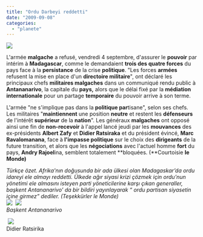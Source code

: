 ```yaml
---
title: "Ordu Darbeyi reddetti"
date: "2009-09-08"
categories: 
  - "planete"
---
```


![](/uploads/image/madagaskar.jpg)

L'armée **malgache** a refusé, vendredi 4 septembre, d'assurer le **pouvoir** par intérim à **Madagascar**, comme le demandaient **trois des quatre forces** du pays face à la **persistance** de la crise **politique**. "Les forces **armées** refusent la mise en place d'un **directoire militaire**", ont déclaré les principaux chefs **militaires malgaches** dans un communiqué rendu public à **Antananarivo**, la capitale du **pays,** alors que le délai fixé par la **médiation internationale** pour un partage **temporaire** du pouvoir arrive à son terme.

L'armée "ne s'implique pas dans la **politique par**tisane", selon ses chefs. Les militaires "**maintiennent** une position **neutre** et restent les **défenseurs** de l'intérêt **supérieur** de la **nation**". Les généraux **malgaches** ont opposé ainsi une fin de **non-recevoir** à l'appel lancé jeudi par les **mouvances** des ex-présidents **Albert Zafy** et **Didier Ratsiraka** et du président évincé, **Marc Ravalomanana**, face à **l'impasse politique** sur le choix des **dirigeants** de la future transition, et alors que les **négociations** avec l'actuel homme **fort** du pays, **Andry Rajoel**ina, semblent totalement **bloquées. (**Courtoisie **le Monde)**

_Türkçe özet. Afrika'nın doğusunda bir ada ülkesi olan Madagaskar’da ordu idareyi ele almayı reddetti. Ülkede ağır siyasi krizi çözmek için ordu’nun yönetimi ele almasını isteyen parti yöneticilerine karşı çıkan generaller, başkent Antananarivo’ da bir bildiri yayınlayarak “ ordu partisan siyasetin içine girmez” dediler. (Teşekkürler le Monde)  
![](/uploads/image/Antananarivo_Street.jpg)  ![](/uploads/image/madagaskar_1_.png)  
Başkent Antananarivo_

 ![](/uploads/image/didier.jpg)  
Didier Ratsirika
